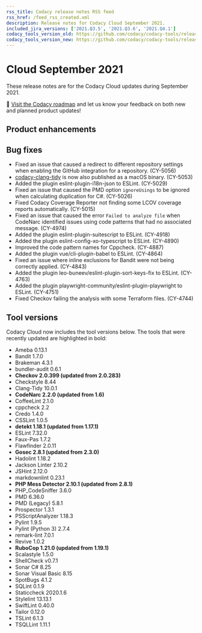 ```yaml
---
rss_title: Codacy release notes RSS feed
rss_href: /feed_rss_created.xml
description: Release notes for Codacy Cloud September 2021.
included_jira_versions: ['2021.Q3.5', '2021.Q3.6', '2021.Q4.1']
codacy_tools_version_old: https://github.com/codacy/codacy-tools/releases/tag/3.7.0
codacy_tools_version_new: https://github.com/codacy/codacy-tools/releases/tag/3.9.12
---
```


# Cloud September 2021

These release notes are for the Codacy Cloud updates during September 2021.

📢 [Visit the Codacy roadmap](https://roadmap.codacy.com) and <span class="skip-vale">let us know</span> your feedback on both new and planned product updates!

<!--TODO Check these issues

Jira issues without release notes

Epics:
-   https://codacy.atlassian.net/browse/CY-4617
-   https://codacy.atlassian.net/browse/CY-4408

Bugs and Community Issues:

Jira issues with disabled release notes

Epics:
-   https://codacy.atlassian.net/browse/CY-5021
-   https://codacy.atlassian.net/browse/CY-4934
-   https://codacy.atlassian.net/browse/CY-4676
-   https://codacy.atlassian.net/browse/CY-4654
-   https://codacy.atlassian.net/browse/CY-4082

Bugs and Community Issues:
-   https://codacy.atlassian.net/browse/CY-5023
-   https://codacy.atlassian.net/browse/CY-4990
-   https://codacy.atlassian.net/browse/CY-4969
-   https://codacy.atlassian.net/browse/CY-4967
-   https://codacy.atlassian.net/browse/CY-4966
-   https://codacy.atlassian.net/browse/CY-4958
-   https://codacy.atlassian.net/browse/CY-4946
-   https://codacy.atlassian.net/browse/CY-4908
-   https://codacy.atlassian.net/browse/CY-4907
-   https://codacy.atlassian.net/browse/CY-4898
-   https://codacy.atlassian.net/browse/CY-4897
-   https://codacy.atlassian.net/browse/CY-4889
-   https://codacy.atlassian.net/browse/CY-4886
-   https://codacy.atlassian.net/browse/CY-4885
-   https://codacy.atlassian.net/browse/CY-4874
-   https://codacy.atlassian.net/browse/CY-4867
-   https://codacy.atlassian.net/browse/CY-4863
-   https://codacy.atlassian.net/browse/CY-4861
-   https://codacy.atlassian.net/browse/CY-4860
-   https://codacy.atlassian.net/browse/CY-4850
-   https://codacy.atlassian.net/browse/CY-4822
-   https://codacy.atlassian.net/browse/CY-4820
-   https://codacy.atlassian.net/browse/CY-4773
-   https://codacy.atlassian.net/browse/CY-4738
-   https://codacy.atlassian.net/browse/CY-4688
-->

## Product enhancements


## Bug fixes

-   Fixed an issue that caused a redirect to different repository settings when enabling the GitHub integration for a repository. (CY-5056)
-   [codacy-clang-tidy](https://github.com/codacy/codacy-clang-tidy) is now also published as a macOS binary. (CY-5053)
-   Added the plugin eslint-plugin-i18n-json to ESLint. (CY-5029)
-   Fixed an issue that caused the PMD option `ignoreUsings` to be ignored when calculating duplication for C#. (CY-5026)
-   Fixed Codacy Coverage Reporter not finding some LCOV coverage reports automatically. (CY-5015)
-   Fixed an issue that caused the error `Failed to analyze file` when CodeNarc identified issues using code patterns that had no associated message. (CY-4974)
-   Added the plugin eslint-plugin-suitescript to ESLint. (CY-4918)
-   Added the plugin eslint-config-xo-typescript to ESLint. (CY-4890)
-   Improved the code pattern names for Cppcheck. (CY-4887)
-   Added the plugin vue/cli-plugin-babel to ESLint. (CY-4864)
-   Fixed an issue where inline exclusions for Bandit were not being correctly applied. (CY-4843)
-   Added the plugin leo-buneev/eslint-plugin-sort-keys-fix to ESLint. (CY-4763)
-   Added the plugin playwright-community/eslint-plugin-playwright to ESLint. (CY-4751)
-   Fixed Checkov failing the analysis with some Terraform files. (CY-4744)

## Tool versions

Codacy Cloud now includes the tool versions below. The tools that were recently updated are highlighted in bold:

-   Ameba 0.13.1
-   Bandit 1.7.0
-   Brakeman 4.3.1
-   bundler-audit 0.6.1
-   **Checkov 2.0.399 (updated from 2.0.283)**
-   Checkstyle 8.44
-   Clang-Tidy 10.0.1
-   **CodeNarc 2.2.0 (updated from 1.6)**
-   CoffeeLint 2.1.0
-   cppcheck 2.2
-   Credo 1.4.0
-   CSSLint 1.0.5
-   **detekt 1.18.1 (updated from 1.17.1)**
-   ESLint 7.32.0
-   Faux-Pas 1.7.2
-   Flawfinder 2.0.11
-   **Gosec 2.8.1 (updated from 2.3.0)**
-   Hadolint 1.18.2
-   Jackson Linter 2.10.2
-   JSHint 2.12.0
-   markdownlint 0.23.1
-   **PHP Mess Detector 2.10.1 (updated from 2.8.1)**
-   PHP_CodeSniffer 3.6.0
-   PMD 6.36.0
-   PMD (Legacy) 5.8.1
-   Prospector 1.3.1
-   PSScriptAnalyzer 1.18.3
-   Pylint 1.9.5
-   Pylint (Python 3) 2.7.4
-   remark-lint 7.0.1
-   Revive 1.0.2
-   **RuboCop 1.21.0 (updated from 1.19.1)**
-   Scalastyle 1.5.0
-   ShellCheck v0.7.1
-   Sonar C# 8.25
-   Sonar Visual Basic 8.15
-   SpotBugs 4.1.2
-   SQLint 0.1.9
-   Staticcheck 2020.1.6
-   Stylelint 13.13.1
-   SwiftLint 0.40.0
-   Tailor 0.12.0
-   TSLint 6.1.3
-   TSQLLint 1.11.1
